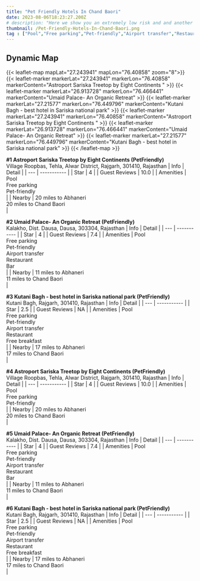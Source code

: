 ```yaml
---
title: "Pet Friendly Hotels In Chand Baori"
date: 2023-08-06T18:23:27.200Z
# description: "Here we show you an extremely low risk and and another medium risk approach to earn passive income "
thumbnail: /Pet-Friendly-Hotels-In-Chand-Baori.png
tag : ["Pool","Free parking","Pet-friendly","Airport transfer","Restaurant","Bar","Free breakfast"]
---
```


## Dynamic Map
{{< leaflet-map  mapLat="27.243941" mapLon="76.40858" zoom="8">}}
    {{< leaflet-marker markerLat="27.243941" markerLon="76.40858" markerContent="Astroport Sariska Treetop by Eight Continents " >}}
    {{< leaflet-marker markerLat="26.913728" markerLon="76.466441" markerContent="Umaid Palace- An Organic Retreat" >}}
    {{< leaflet-marker markerLat="27.21577" markerLon="76.449796" markerContent="Kutani Bagh - best hotel in Sariska national park" >}}
    {{< leaflet-marker markerLat="27.243941" markerLon="76.40858" markerContent="Astroport Sariska Treetop by Eight Continents " >}}
    {{< leaflet-marker markerLat="26.913728" markerLon="76.466441" markerContent="Umaid Palace- An Organic Retreat" >}}
    {{< leaflet-marker markerLat="27.21577" markerLon="76.449796" markerContent="Kutani Bagh - best hotel in Sariska national park" >}}
{{< /leaflet-map >}}


**#1 Astroport Sariska Treetop by Eight Continents  (PetFriendly)**<br>Village Roopbas, Tehla, Alwar District, Rajgarh, 301410, Rajasthan
| Info | Detail |
| --- | ----------- |
| Star | 4 |
| Guest Reviews | 10.0 |
| Amenities | Pool<br>Free parking<br>Pet-friendly<br> |
| Nearby | 20 miles to Abhaneri<br>20 miles to Chand Baori<br> |

**#2 Umaid Palace- An Organic Retreat (PetFriendly)**<br>Kalakho, Dist. Dausa, Dausa, 303304, Rajasthan
| Info | Detail |
| --- | ----------- |
| Star | 4 |
| Guest Reviews | 7.4 |
| Amenities | Pool<br>Free parking<br>Pet-friendly<br>Airport transfer<br>Restaurant<br>Bar<br> |
| Nearby | 11 miles to Abhaneri<br>11 miles to Chand Baori<br> |

**#3 Kutani Bagh - best hotel in Sariska national park (PetFriendly)**<br>Kutani Bagh, Rajgarh, 301410, Rajasthan
| Info | Detail |
| --- | ----------- |
| Star | 2.5 |
| Guest Reviews | NA |
| Amenities | Pool<br>Free parking<br>Pet-friendly<br>Airport transfer<br>Restaurant<br>Free breakfast<br> |
| Nearby | 17 miles to Abhaneri<br>17 miles to Chand Baori<br> |

**#4 Astroport Sariska Treetop by Eight Continents  (PetFriendly)**<br>Village Roopbas, Tehla, Alwar District, Rajgarh, 301410, Rajasthan
| Info | Detail |
| --- | ----------- |
| Star | 4 |
| Guest Reviews | 10.0 |
| Amenities | Pool<br>Free parking<br>Pet-friendly<br> |
| Nearby | 20 miles to Abhaneri<br>20 miles to Chand Baori<br> |

**#5 Umaid Palace- An Organic Retreat (PetFriendly)**<br>Kalakho, Dist. Dausa, Dausa, 303304, Rajasthan
| Info | Detail |
| --- | ----------- |
| Star | 4 |
| Guest Reviews | 7.4 |
| Amenities | Pool<br>Free parking<br>Pet-friendly<br>Airport transfer<br>Restaurant<br>Bar<br> |
| Nearby | 11 miles to Abhaneri<br>11 miles to Chand Baori<br> |

**#6 Kutani Bagh - best hotel in Sariska national park (PetFriendly)**<br>Kutani Bagh, Rajgarh, 301410, Rajasthan
| Info | Detail |
| --- | ----------- |
| Star | 2.5 |
| Guest Reviews | NA |
| Amenities | Pool<br>Free parking<br>Pet-friendly<br>Airport transfer<br>Restaurant<br>Free breakfast<br> |
| Nearby | 17 miles to Abhaneri<br>17 miles to Chand Baori<br> |

